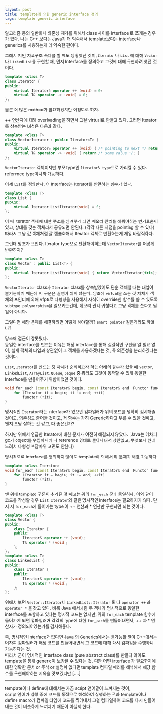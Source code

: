 ```yaml
---
layout: post
title: template에 의한 generic interface 정의
tags: template generic interface
---
```


알고리즘 등의 일반화나 의존성 제거를 위해서 class 사이를 interface 로 쪼개는 경우가 있다.
나는 C++ 보다는 Java가 더 익숙해서 template보다는 interface나 generics를 사용하는게 더 익숙한 편이다.

그래서 저번 자료구조 숙제를 할 때도 당황했던 것이, `Iterator`나 `List` 에 대해 `Vector`나 `LinkedList`를 구현할 때, 먼저 Interface를 정의하고 그것에 대해 구현하려 했던 것이다.

```cpp
template <class T>
class Iterator {
public:
    virtual Iterator& operator ++ (void) = 0;
    virtual T& operator -> (void) = 0;
};
```

물론 더 많은 method가 필요하겠지만 이정도로 하자.

++ 연산자에 대해 overloading을 하면서 그걸 virtual로 만들고 있다. 그러면 Iterator를 상속받는 녀석은 다음과 같다.

```cpp
template <class T>
class VectorIterator : public Iterator<T> {
public:
    virtual Iterator& operator ++ (void) { /* pointing to next */ return (*this); }
    virtual T& operator -> (void) { return /* some value */; }
};
```

`VectorIterator` 객체이지만 부모 type인 `Iterator& type`으로 가리킬 수 있다. reference type이니까 가능하다.

이제 `List`를 정의한다. 이 Interface는 Iterator를 반환하는 함수가 있다.

```cpp
template <class T>
class List {
public:
    virtual Iterator ListIterator(void) = 0;
};
```

이 때 Iterator 객체에 대한 주소를 넘겨주게 되면 메모리 관리를 해줘야하는 번거로움이 있고, 상태를 갖는 객체라서 공유되면 안된다. (각각 다른 지점을 pointing 할 수 있다) 따라서 그냥 값 객체처럼 잘 캡슐화해서 Iterator 객체로 반환하는게 제일 바람직하다.

그런데 망조가 보인다. Iterator type으로 반환해야하는데 `VectorIterator`를 어떻게 반환하지?

```cpp
template <class T>
class Vector : public List<T> {
public:
    virtual Iterator ListIterator(void) { return VectorIterator(this); /* ERROR */ }
};
```

`VectorIterator` class가 `Iterator` class를 상속받았어도 단순 객체일 때는 대입이 불가능하기 때문에 저 구문은 실행이 되지 않는다. 당초에 virtual을 쓰는 것 자체가 객체의 포인터에 의해 vfptr로 다형성을 사용해서 자식이 override한 함수를 쓸 수 있도록 `subtype polymorphism`을 일으키는건데, 메모리 관리 귀찮다고 그냥 객체를 쓴다고 될 일이 아니다.

그렇다면 해당 문제를 해결하려면 어떻게 해야할까? `smart pointer` 같은거라도 끼얹나?

당초에 접근이 잘못됬다.  
동일한 interface를 만드는 이유는 해당 interface를 통해 실질적인 구현을 알 필요 없이, 실제 객체의 타입과 상관없이 그 객체를 사용하겠다는 것, 즉 의존성을 분리하겠다는 것이다.

`List`, `Iterator`를 만드는 것 자체가 순회하고자 하는 아래의 함수가 있을 때 `Vector`, `LinkedList`, `ArrayList`, `Queue`, `Deque` 중 뭐라도 그것이 동작할 수 있게 동일한 Interface를 만들어주기 위함이었던 것이다.

```cpp
void for_each (const Iterator& begin, const Iterator& end, Functor functor) {
    for (Iterator it = begin; it != end; ++it)
        functor (*it);
}
```

명시적인 `Iterator`라는 Interface가 있으면 컴파일러가 위의 코드를 명확히 검사해줄 것이고, 의존성도 줄어들 것이고, 저 함수는 가히 Generic하다고 부를 수 있을 것이고, 왠지 코딩 잘하는 것 같고, 다 좋은건가?

하지만 위에서 언급한 Iterator에 대한 문제가 여전히 해결되지 않았다. (Java는 어차피 gc가 object를 수집하니까 다 reference 형태로 돌아다녀서 상관없고, 무엇보다 원래 느려서 다형성 부담따위 고민도 안한다)

명시적으로 interface를 정의하지 않아도 template에 의해서 위 문제가 해결 가능하다.

```cpp
template <class Iterator>
void for_each (const Iterator& begin, const Iterator& end, Functor functor) {
    for (Iterator it = begin; it != end; ++it)
        functor (*it);
}
```

맨 위에 template 구문이 추가된 것 빼고는 위의 `for_each` 문과 동일하다.
이와 같이 코드를 작성할 경우 `List`, `Iterator`와 같은 명시적인 interface는 필요하지가 않다.
단지 저 `for_each`에 들어가는 type 이 ++ 연산과 * 연산만 구현되면 되는 것이다.

```cpp
template <class T>
class Vector {
public:
    class Iterator {
    public:
        Iterator& operator ++ (void);
        T& operator * (void);
    };
};
template <class T>
class LinkedList {
public:
    class Iterator {
    public:
        Iterator& operator ++ (void);
        T& operator * (void);
    };
};
```

위에서 보면 `Vector::Iterator`나 `LinkedList::Iterator` 둘 다 `operator ++` 과 `operator *` 을 갖고 있다. 비록 Java 에서처럼 두 객체가 명시적으로 동일한 interface를 포함하고 있다는 명시적 코드는 없지만, 위의 `for_each` template 함수에 들어가게 되면 컴파일러가 각각의 type에 대한 `for_each`를 만들어내면서, ++ 과 * 연산자가 정의되어있는가를 검사해준다.

즉, 명시적인 Interface가 없다면 Java 의 Generics에서는 불가능할 일이 C++에서는 어차피 컴파일러가 해당 코드를 만들어내면서 그 코드에 대해 다시 컴파일을 수행하니 가능하다는 것.  
따라서 굳이 명시적인 interface class (pure abstract class)를 만들지 않아도 template을 통해 generic이 보장될 수 있다는 것. 다만 어떤 interface 가 필요한지에 대한 명확한 문서 or 주석 or 설명이 없다면 template 컴파일 에러를 해석해서 해당 함수를 구현해야하는 지옥을 맛보겠지만 [....]

----
template이나 define에 대해서는 가끔 script 언어같이 느껴지는 것이,  
script 언어가 실행 중에 코드를 동적으로 해석하여 실행하는 것과 template이나 define macro가 컴파일 타임에 코드를 찍어내서 그걸 컴파일하여 코드를 다시 만들어내는 것이 비슷하게 느껴지기 때문이 아닐까 한다.